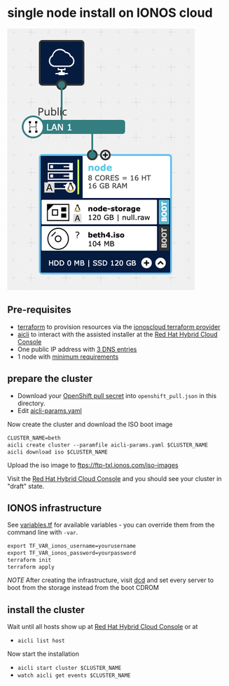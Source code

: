 # single node install on IONOS cloud

![image](dcd.png)

## Pre-requisites

* [terraform](https://www.terraform.io/) to provision resources via the [ionoscloud terraform provider](https://registry.terraform.io/providers/ionos-cloud/ionoscloud/latest/docs)
* [aicli](https://github.com/karmab/aicli) to interact with the assisted installer at the [Red Hat Hybrid Cloud Console](https://console.redhat.com/openshift)
* One public IP address with [3 DNS entries](https://docs.openshift.com/container-platform/4.11/installing/installing_sno/install-sno-preparing-to-install-sno.html)
* 1 node with [minimum requirements](https://docs.openshift.com/container-platform/4.11/installing/installing_sno/install-sno-preparing-to-install-sno.html#install-sno-requirements-for-installing-on-a-single-node_install-sno-preparing)

## prepare the cluster

* Download your [OpenShift pull secret](https://console.redhat.com/openshift/install/pull-secret)
into `openshift_pull.json` in this directory.
* Edit [aicli-params.yaml](aicli-params.yaml)

Now create the cluster and download the ISO boot image

```
CLUSTER_NAME=beth
aicli create cluster --paramfile aicli-params.yaml $CLUSTER_NAME
aicli download iso $CLUSTER_NAME
```

Upload the iso image to [ftps://ftp-txl.ionos.com/iso-images](ftps://ftp-txl.ionos.com/iso-images)

Visit the [Red Hat Hybrid Cloud Console](https://console.redhat.com/openshift) and you should see your cluster in "draft" state.


## IONOS infrastructure

See [variables.tf](variables.tf) for available variables - you can override them from the command line with `-var`.


```
export TF_VAR_ionos_username=yourusername
export TF_VAR_ionos_password=yourpassword
terraform init
terraform apply
```

*NOTE* After creating the infrastructure, visit [dcd](https://dcd.ionos.com/) and set every
server to boot from the storage instead from the boot CDROM

## install the cluster

Wait until all hosts show up at [Red Hat Hybrid Cloud Console](https://console.redhat.com/openshift) or at
* `aicli list host`

Now start the installation
* `aicli start cluster $CLUSTER_NAME`
* `watch aicli get events $CLUSTER_NAME`
